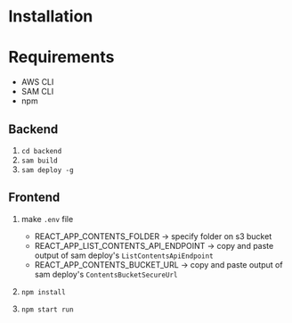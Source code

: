 # Installation

# Requirements
- AWS CLI
- SAM CLI
- npm

## Backend
1. `cd backend`
1. `sam build`
1. `sam deploy -g`

## Frontend
1. make `.env` file
    - REACT_APP_CONTENTS_FOLDER -> specify folder on s3 bucket
    - REACT_APP_LIST_CONTENTS_API_ENDPOINT -> copy and paste output of sam deploy's `ListContentsApiEndpoint`
    - REACT_APP_CONTENTS_BUCKET_URL -> copy and paste output of sam deploy's `ContentsBucketSecureUrl`

1. `npm install`
1. `npm start run`